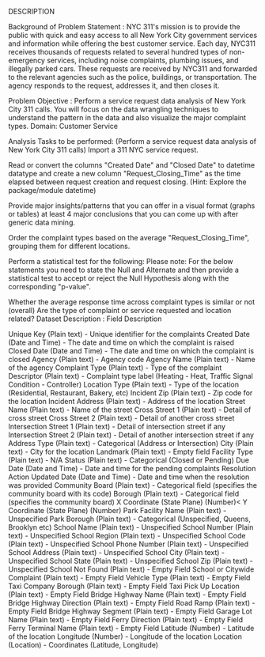 DESCRIPTION

Background of Problem Statement :
NYC 311's mission is to provide the public with quick and easy access to all New York City government services and information while offering the best customer service. Each day, NYC311 receives thousands of requests related to several hundred types of non-emergency services, including noise complaints, plumbing issues, and illegally parked cars. These requests are received by NYC311 and forwarded to the relevant agencies such as the police, buildings, or transportation. The agency responds to the request, addresses it, and then closes it.

Problem Objective :
Perform a service request data analysis of New York City 311 calls. You will focus on the data wrangling techniques to understand the pattern in the data and also visualize the major complaint types. Domain: Customer Service

Analysis Tasks to be performed:
(Perform a service request data analysis of New York City 311 calls)
Import a 311 NYC service request.

Read or convert the columns "Created Date" and "Closed Date" to datetime datatype and create a new column "Request_Closing_Time" as the time elapsed between request creation and request closing. (Hint: Explore the package/module datetime)

Provide major insights/patterns that you can offer in a visual format (graphs or tables) at least 4 major conclusions that you can come up with after generic data mining.

Order the complaint types based on the average "Request_Closing_Time", grouping them for different locations.

Perform a statistical test for the following: Please note: For the below statements you need to state the Null and Alternate and then provide a statistical test to accept or reject the Null Hypothesis along with the corresponding "p-value".

Whether the average response time across complaint types is similar or not (overall)
Are the type of complaint or service requested and location related?
Dataset Description :
Field Description

Unique Key (Plain text) - Unique identifier for the complaints
Created Date (Date and Time) - The date and time on which the complaint is raised
Closed Date (Date and Time) - The date and time on which the complaint is closed
Agency (Plain text) - Agency code
Agency Name (Plain text) - Name of the agency
Complaint Type (Plain text) - Type of the complaint
Descriptor (Plain text) - Complaint type label (Heating - Heat, Traffic Signal Condition - Controller)
Location Type (Plain text) - Type of the location (Residential, Restaurant, Bakery, etc)
Incident Zip (Plain text) - Zip code for the location
Incident Address (Plain text) - Address of the location
Street Name (Plain text) - Name of the street
Cross Street 1 (Plain text) - Detail of cross street
Cross Street 2 (Plain text) - Detail of another cross street
Intersection Street 1 (Plain text) - Detail of intersection street if any
Intersection Street 2 (Plain text) - Detail of another intersection street if any
Address Type (Plain text) - Categorical (Address or Intersection)
City (Plain text) - City for the location
Landmark (Plain text) - Empty field
Facility Type (Plain text) - N/A
Status (Plain text) - Categorical (Closed or Pending)
Due Date (Date and Time) - Date and time for the pending complaints
Resolution Action Updated Date (Date and Time) - Date and time when the resolution was provided
Community Board (Plain text) - Categorical field (specifies the community board with its code)
Borough (Plain text) - Categorical field (specifies the community board)
X Coordinate (State Plane) (Number)<
Y Coordinate (State Plane) (Number)
Park Facility Name (Plain text) - Unspecified
Park Borough (Plain text) - Categorical (Unspecified, Queens, Brooklyn etc)
School Name (Plain text) - Unspecified
School Number (Plain text) - Unspecified
School Region (Plain text) - Unspecified
School Code (Plain text) - Unspecified
School Phone Number (Plain text) - Unspecified
School Address (Plain text) - Unspecified
School City (Plain text) - Unspecified
School State (Plain text) - Unspecified
School Zip (Plain text) - Unspecified
School Not Found (Plain text) - Empty Field
School or Citywide Complaint (Plain text) - Empty Field
Vehicle Type (Plain text) - Empty Field
Taxi Company Borough (Plain text) - Empty Field
Taxi Pick Up Location (Plain text) - Empty Field
Bridge Highway Name (Plain text) - Empty Field
Bridge Highway Direction (Plain text) - Empty Field
Road Ramp (Plain text) - Empty Field
Bridge Highway Segment (Plain text) - Empty Field
Garage Lot Name (Plain text) - Empty Field
Ferry Direction (Plain text) - Empty Field
Ferry Terminal Name (Plain text) - Empty Field
Latitude (Number) - Latitude of the location
Longitude (Number) - Longitude of the location
Location (Location) - Coordinates (Latitude, Longitude)
